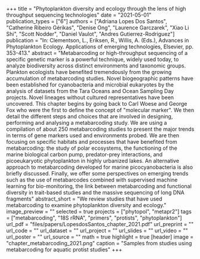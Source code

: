 +++
title = "Phytoplankton diversity and ecology through the lens of high throughput sequencing technologies"
date = "2021-05-01"
publication_types = ["6"]
authors = ["Adriana Lopes Dos Santos", "Catherine Ribeiro Gérikas", "Denise Ong", "Laurence Garczarek", "Xiao Li Shi", "Scott Nodder", "Daniel Vaulot", "Andres Gutierrez-Rodriguez"]
publication = "In: Clementson, L., Eriksen, R., Willis, A. (Eds.), Advances in Phytoplankton Ecology. Applications of emerging technologies, Elsevier, pp. 353-413."
abstract = "Metabarcoding or high-throughput sequencing of a specific genetic marker is a powerful technique, widely used today, to analyze biodiversity across distinct environments and taxonomic groups. Plankton ecologists have benefited tremendously from the growing accumulation of metabarcoding studies. Novel biogeographic patterns have been established for cyanobacteria and microbial eukaryotes by the analysis of datasets from the Tara Oceans and Ocean Sampling Day projects. Novel lineages without cultured representatives have been uncovered. This chapter begins by going back to Carl Woese and George Fox who were the first to define the concept of \"molecular marker\". We then detail the different steps and choices that are involved in designing, performing and analysing a metabarcoding study. We are using a compilation of about 250 metabarcoding studies to present the major trends in terms of gene markers used and environments probed. We are then focusing on specific habitats and processes that have benefited from metabarcoding: the study of polar ecosystems, the functioning of the marine biological carbon pump, predator-prey interactions, and picoeukaryotic phytoplankton in highly urbanized lakes. An alternative approach to metabarcoding developed for marine picocyanobacteria is also briefly discussed. Finally, we offer some perspectives on emerging trends such as the use of metabarcodes combined with supervised machine learning for bio-monitoring, the link between metabarcoding and functional diversity in trait-based studies and the massive sequencing of long DNA fragments"
abstract_short = "We review studies that have used metabarcoding to examine phytoplankton diversity and ecology."
image_preview = ""
selected = true
projects = ["phytopol", "metapr2"]
tags = ["metabarcoding", "18S rRNA", "primers", "protists", "phytoplankton"]
url_pdf = "files/papers/LopesdosSantos_chapter_2021.pdf"
url_preprint = ""
url_code = ""
url_dataset = ""
url_project = ""
url_slides = ""
url_video = ""
url_poster = ""
url_source = ""
math = true
highlight = true
[header]
image = "chapter_metabarcoding_2021.png"
caption = "Samples from studies using metabarcoding for aquatic protist studies"
+++
